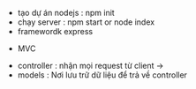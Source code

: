 - tạo dự án nodejs : npm init
- chạy server : npm start or node index
- framewordk express

* MVC

- controller : nhận mọi request từ client ->
- models : Nơi lưu trữ dữ liệu để trả về controller
